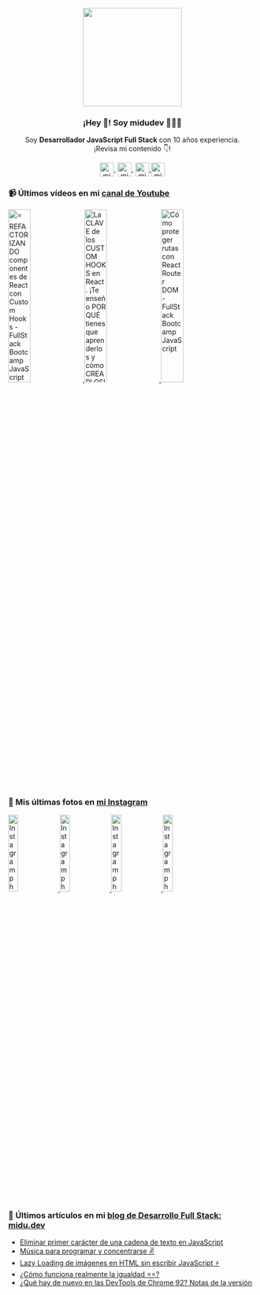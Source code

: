 <p align="center" width="300">
   <img align="center" width="200" src="https://user-images.githubusercontent.com/1561955/106762302-fda9de00-6635-11eb-99be-3ef744e60c0e.png" />
   <h3 align="center">¡Hey 👋! Soy midudev 👨🏻‍💻</h3>
</p>

<p align="center">Soy <strong>Desarrollador JavaScript Full Stack</strong> con 10 años experiencia.<br />¡Revisa mi contenido 👇!</p>
<p align="center">
   <a href="https://twitch.tv/midudev" target="blank" style='margin-right:4px'>
    <img align="center" src="https://cdn.jsdelivr.net/npm/simple-icons@3.0.1/icons/twitch.svg" alt="midudev" height="28px" width="28px" />
  </a>
   <a href="https://youtube.com/midudev" target="blank" style='margin-right:4px'>
    <img align="center" src="https://cdn.jsdelivr.net/npm/simple-icons@3.0.1/icons/youtube.svg" alt="midudev" height="28px" width="28px" />
  </a>
  <a href="https://instagram.com/midu.dev" target="blank">
    <img align="center" src="https://cdn.jsdelivr.net/npm/simple-icons@3.0.1/icons/instagram.svg" alt="midu.dev" height="28px" width="28px" />
  </a>
  <a href="https://twitter.com/midudev" target="blank">
    <img align="center" src="https://cdn.jsdelivr.net/npm/simple-icons@3.0.1/icons/twitter.svg" alt="midudev" height="28px" width="28px" />
  </a>
</p>

### 📹 Últimos vídeos en mi [canal de Youtube](https://youtube.com/midudev)

<a href='https://youtu.be/1zYf4Yw1jqs' target='_blank'>
  <img width='30%' src='https://img.youtube.com/vi/1zYf4Yw1jqs/mqdefault.jpg' alt='⭐ REFACTORIZANDO componentes de React con Custom Hooks - FullStack Bootcamp JavaScript' />
</a>
<a href='https://youtu.be/K4vCTeKKCkU' target='_blank'>
  <img width='30%' src='https://img.youtube.com/vi/K4vCTeKKCkU/mqdefault.jpg' alt='La CLAVE de los CUSTOM HOOKS en React. ¡Te enseño POR QUÉ tienes que aprenderlos y cómo CREARLOS! 🔥' />
</a>
<a href='https://youtu.be/9CYuUNPbP34' target='_blank'>
  <img width='30%' src='https://img.youtube.com/vi/9CYuUNPbP34/mqdefault.jpg' alt='Cómo proteger rutas con React Router DOM - FullStack Bootcamp JavaScript' />
</a>

### 📸 Mis últimas fotos en [mi Instagram](https://instagram.com/midu.dev)

<a href='https://www.instagram.com/p/CR9IFOMCEc1/' target='_blank'>
  <img width='20%' src='https://instagram.fbcn1-1.fna.fbcdn.net/v/t51.2885-15/sh0.08/e35/s640x640/226895220_1008157146625665_5098980564473325172_n.jpg?_nc_ht=instagram.fbcn1-1.fna.fbcdn.net&_nc_cat=109&_nc_ohc=ibnx0clUNzUAX83FPTh&edm=ABfd0MgBAAAA&ccb=7-4&oh=3f47caf4c2ca3da45d7f5c925174c7b9&oe=61081CBA&_nc_sid=7bff83' alt='Instagram photo' />
</a>
<a href='https://www.instagram.com/p/CR6guQviRx3/' target='_blank'>
  <img width='20%' src='https://instagram.fbcn1-1.fna.fbcdn.net/v/t51.2885-15/sh0.08/e35/s640x640/228657117_2125802447594810_3735262165978240826_n.jpg?_nc_ht=instagram.fbcn1-1.fna.fbcdn.net&_nc_cat=102&_nc_ohc=afoUzkhJ9JsAX-KwU7K&edm=ABfd0MgBAAAA&ccb=7-4&oh=61095639892cd979a4b33286c31af4ab&oe=610CD5E5&_nc_sid=7bff83' alt='Instagram photo' />
</a>
<a href='https://www.instagram.com/p/CR39CTAqaAp/' target='_blank'>
  <img width='20%' src='https://instagram.fbcn1-1.fna.fbcdn.net/v/t51.2885-15/sh0.08/e35/s640x640/226264196_567658637977147_8559047819958853589_n.jpg?_nc_ht=instagram.fbcn1-1.fna.fbcdn.net&_nc_cat=107&_nc_ohc=v6Kj5yqpwKwAX8hULRT&edm=ABfd0MgBAAAA&ccb=7-4&oh=87f75dce9d0b543dc65566c4e5a5ee32&oe=610C2B8F&_nc_sid=7bff83' alt='Instagram photo' />
</a>
<a href='https://www.instagram.com/p/CR1P67eH7is/' target='_blank'>
  <img width='20%' src='https://instagram.fbcn1-1.fna.fbcdn.net/v/t51.2885-15/e15/c0.90.720.720a/s640x640/225372192_363643511892944_1726759954352103800_n.jpg?_nc_ht=instagram.fbcn1-1.fna.fbcdn.net&_nc_cat=108&_nc_ohc=qmdnMk0ADCcAX8b-Tvz&edm=ABfd0MgBAAAA&ccb=7-4&oh=35aa80045eb217a8d3fa421668457b5c&oe=6107F767&_nc_sid=7bff83' alt='Instagram photo' />
</a>

### 📝 Últimos artículos en mi [blog de Desarrollo Full Stack: midu.dev](https://midu.dev)
- [Eliminar primer carácter de una cadena de texto en JavaScript](https://midu.dev/elimina-primer-caracter-string-javascript/)
- [Música para programar y concentrarse ✌](https://midu.dev/musica-para-programar/)
- [Lazy Loading de imágenes en HTML sin escribir JavaScript ⚡](https://midu.dev/lazy-loading-imagenes-html/)
- [¿Cómo funciona realmente la igualdad ==?](https://midu.dev/como-funciona-el-operador-igualdad-simple-javascript/)
- [¿Qué hay de nuevo en las DevTools de Chrome 92? Notas de la versión](https://midu.dev/chrome-dev-tools-92-novedades-release-notes/)